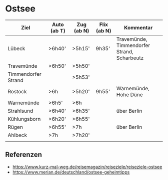 # Ostsee

| Ziel                | Auto (ab T) | Zug (ab N) | Flix (ab N) | Kommentar                                   |
|---------------------|-------------|------------|-------------|---------------------------------------------|
| Lübeck              | >6h40'      | >5h15'     | 9h35'       | Travemünde, Timmendorfer Strand, Scharbeutz |
| Travemünde          | >6h50'      | >5h50'     |             |                                             |
| Timmendorfer Strand |             | >5h53'     |             |                                             |
| Rostock             | >6h         | >5h20'     | 9h55'       | Warnemünde, Hohe Düne                       |
| Warnemünde          | >6h5'       | >6h        |             |                                             |
| Strahlsund          | >6h40'      | >6h35'     |             | über Berlin                                 |
| Kühlungsborn        | >6h20'      | >6h55'     |             |                                             |
| Rügen               | >6h55'      | >7h        |             | über Berlin                                 |
| Ahlbeck             | >7h         | >7h20'     |             |                                             |
|                     |             |            |             |                                             |


## Referenzen
* https://www.kurz-mal-weg.de/reisemagazin/reiseziele/reiseziele-ostsee
* https://www.merian.de/deutschland/ostsee-geheimtipps

